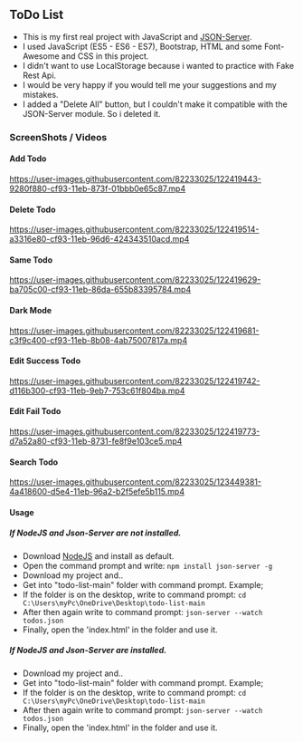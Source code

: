 ## ToDo List

- This is my first real project with JavaScript and [JSON-Server](https://github.com/typicode/json-server).
- I used JavaScript (ES5 - ES6 - ES7), Bootstrap, HTML and some Font-Awesome and CSS in this project.
- I didn't want to use LocalStorage because i wanted to practice with Fake Rest Api.
- I would be very happy if you would tell me your suggestions and my mistakes.
- I added a "Delete All" button, but I couldn't make it compatible with the JSON-Server module. So i deleted it.

### ScreenShots / Videos

#### Add Todo

https://user-images.githubusercontent.com/82233025/122419443-9280f880-cf93-11eb-873f-01bbb0e65c87.mp4

#### Delete Todo

https://user-images.githubusercontent.com/82233025/122419514-a3316e80-cf93-11eb-96d6-424343510acd.mp4

#### Same Todo

https://user-images.githubusercontent.com/82233025/122419629-ba705c00-cf93-11eb-86da-655b83395784.mp4

#### Dark Mode

https://user-images.githubusercontent.com/82233025/122419681-c3f9c400-cf93-11eb-8b08-4ab75007817a.mp4

#### Edit Success Todo

https://user-images.githubusercontent.com/82233025/122419742-d116b300-cf93-11eb-9eb7-753c61f804ba.mp4

#### Edit Fail Todo

https://user-images.githubusercontent.com/82233025/122419773-d7a52a80-cf93-11eb-8731-fe8f9e103ce5.mp4

#### Search Todo

https://user-images.githubusercontent.com/82233025/123449381-4a418600-d5e4-11eb-96a2-b2f5efe5b115.mp4


#### Usage

##### If NodeJS and Json-Server are not installed.

- Download [NodeJS](https://nodejs.org/en/download/) and install as default.
- Open the command prompt and write: `npm install json-server -g`
- Download my project and..
- Get into "todo-list-main" folder with command prompt. Example;
- If the folder is on the desktop, write to command prompt: `cd C:\Users\myPc\OneDrive\Desktop\todo-list-main`
- After then again write to command prompt: `json-server --watch todos.json`
- Finally, open the 'index.html' in the folder and use it.

##### If NodeJS and Json-Server are installed.

- Download my project and..
- Get into "todo-list-main" folder with command prompt. Example;
- If the folder is on the desktop, write to command prompt: `cd C:\Users\myPc\OneDrive\Desktop\todo-list-main`
- After then again write to command prompt: `json-server --watch todos.json`
- Finally, open the 'index.html' in the folder and use it.
